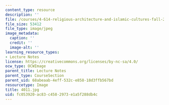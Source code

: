 ```yaml
---
content_type: resource
description: ''
file: /courses/4-614-religious-architecture-and-islamic-cultures-fall-2002/fc053920ac83c4582973e1a5f288db4c_4011.jpg
file_size: 53412
file_type: image/jpeg
image_metadata:
  caption: ''
  credit: ''
  image-alt: ''
learning_resource_types:
- Lecture Notes
license: https://creativecommons.org/licenses/by-nc-sa/4.0/
ocw_type: OCWImage
parent_title: Lecture Notes
parent_type: CourseSection
parent_uid: 68abeaab-4eff-532c-e858-18d3ffb567bd
resourcetype: Image
title: 4011.jpg
uid: fc053920-ac83-c458-2973-e1a5f288db4c
---
```

